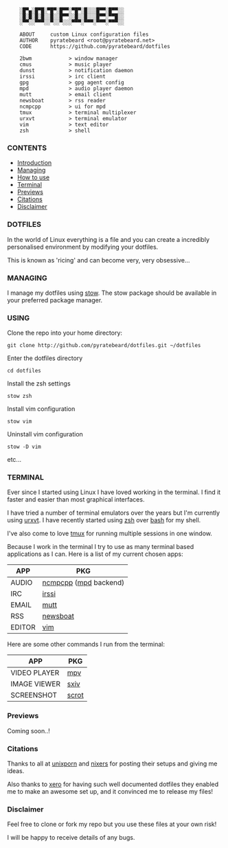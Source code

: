 ```

	░█▀▄░█▀█░▀█▀░█▀▀░▀█▀░█░░░█▀▀░█▀▀░░
	░█░█░█░█░░█░░█▀▀░░█░░█░░░█▀▀░▀▀█░░
	░▀▀░░▀▀▀░░▀░░▀░░░▀▀▀░▀▀▀░▀▀▀░▀▀▀░░

    ABOUT     custom Linux configuration files
    AUTHOR    pyratebeard <root@pyratebeard.net>
    CODE      https://github.com/pyratebeard/dotfiles

    2bwm            > window manager
    cmus            > music player
    dunst           > notification daemon
    irssi           > irc client
    gpg             > gpg agent config
    mpd             > audio player daemon
    mutt            > email client
    newsboat        > rss reader
    ncmpcpp         > ui for mpd
    tmux            > terminal multiplexer
    urxvt           > terminal emulator
    vim             > text editor
    zsh             > shell

```

### CONTENTS
 - [Introduction](#dotfiles)
 - [Managing](#managing)
 - [How to use](#using)
 - [Terminal](#terminal)
 - [Previews](#previews)
 - [Citations](#citations)
 - [Disclaimer](#disclaimer)

### DOTFILES

In the world of Linux everything is a file and you can create a incredibly personalised environment by modifying your dotfiles.

This is known as 'ricing' and can become very, very obsessive...

### MANAGING

I manage my dotfiles using [stow](http://www.gnu.org/software/stow/).  The stow package should be available in your preferred package manager.

### USING
Clone the repo into your home directory:

`git clone http://github.com/pyratebeard/dotfiles.git ~/dotfiles`

Enter the dotfiles directory

`cd dotfiles`

Install the zsh settings

`stow zsh`

Install vim configuration

`stow vim`

Uninstall vim configuration

`stow -D vim`

etc...

### TERMINAL
Ever since I started using Linux I have loved working in the terminal. I find it faster and easier than most graphical interfaces.

I have tried a number of terminal emulators over the years but I'm currently using [urxvt](). I have recently started using [zsh](http://zsh.sourceforge.net/) over [bash](https://www.gnu.org/software/bash/) for my shell.

I've also come to love [tmux](https://tmux.github.io/) for running multiple sessions in one window.

Because I work in the terminal I try to use as many terminal based applications as I can. Here is a list of my current chosen apps:

APP | PKG
--- | ---
AUDIO | [ncmpcpp](http://rybczak.net/ncmpcpp/) ([mpd](https://www.musicpd.org/) backend)
IRC | [irssi](https://irssi.org/)
EMAIL | [mutt](http://www.mutt.org/)
RSS | [newsboat](https://newsboat.org/)
EDITOR | [vim](http://www.vim.org/)

Here are some other commands I run from the terminal:

APP | PKG
--- | ---
VIDEO PLAYER | [mpv](https://mpv.io/)
IMAGE VIEWER | [sxiv](https://github.com/muennich/sxiv)
SCREENSHOT | [scrot]()

### Previews
Coming soon..!

### Citations
Thanks to all at [unixporn](http://reddit.com/r/unixporn) and [nixers](https://www.nixers.net/) for posting their setups and giving me ideas.

Also thanks to [xero](https://github.com/xero/dotfiles) for having such well documented dotfiles they enabled me to make an awesome set up, and it convinced me to release my files!

### Disclaimer
Feel free to clone or fork my repo but you use these files at your own risk!

I will be happy to receive details of any bugs.


